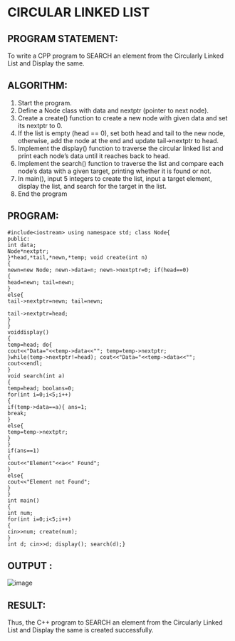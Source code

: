 # CIRCULAR LINKED LIST

## PROGRAM STATEMENT:

To write a CPP program to SEARCH an element from the Circularly Linked List and Display the same.

## ALGORITHM:  

1.	Start the program.
2.	Define a Node class with data and nextptr (pointer to next node).
3.	Create a create() function to create a new node with given data and set its nextptr to 0.
4.	If the list is empty (head == 0), set both head and tail to the new node, otherwise, add the node at the end and update tail->nextptr to head.
5.	Implement the display() function to traverse the circular linked list and print each node’s data until it reaches back to head.
6.	Implement the search() function to traverse the list and compare each node’s data with a given target, printing whether it is found or not.
7.	In main(), input 5 integers to create the list, input a target element, display the list, and search for the target in the list.
8.	End the program

## PROGRAM:
```
#include<iostream> using namespace std; class Node{
public:
int data;
Node*nextptr;
}*head,*tail,*newn,*temp; void create(int n)
{
newn=new Node; newn->data=n; newn->nextptr=0; if(head==0)
{
head=newn; tail=newn;
}
else{
tail->nextptr=newn; tail=newn;
 
tail->nextptr=head;
}
}
voiddisplay()
{
temp=head; do{
cout<<"Data="<<temp->data<<""; temp=temp->nextptr;
}while(temp->nextptr!=head); cout<<"Data="<<temp->data<<""; cout<<endl;
}
void search(int a)
{
temp=head; boolans=0;
for(int i=0;i<5;i++)
{
if(temp->data==a){ ans=1;
break;
}
else{
temp=temp->nextptr;
}
}
if(ans==1)
{
cout<<"Element"<<a<<" Found";
}
else{
cout<<"Element not Found";
}
}
int main()
{
int num;
for(int i=0;i<5;i++)
{
cin>>num; create(num);
}
int d; cin>>d; display(); search(d);}
 ```
## OUTPUT :
![image](https://github.com/user-attachments/assets/8c667244-17f2-414b-8e19-ac935fa27c1c)

## RESULT:

Thus, the C++ program to SEARCH an element from the Circularly Linked List and Display the same is created successfully.

